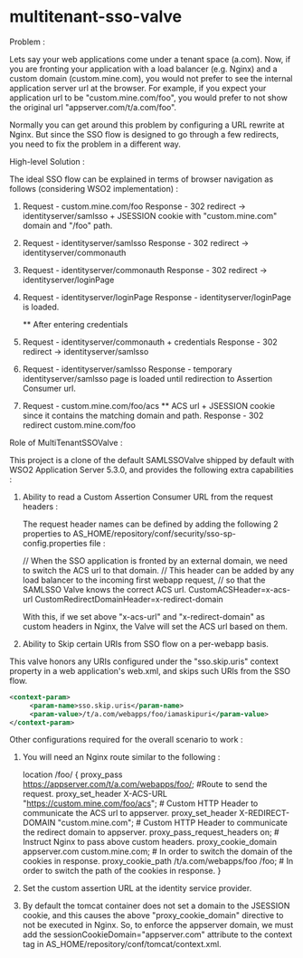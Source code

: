 # multitenant-sso-valve

Problem : 

Lets say your web applications come under a tenant space (a.com). Now, if you are fronting your application with a load balancer (e.g. Nginx) and a custom domain (custom.mine.com), you would not prefer to see the internal application server url at the browser. For example, if you expect your application url to be "custom.mine.com/foo", you would prefer to not show the original url "appserver.com/t/a.com/foo". 

Normally you can get around this problem by configuring a URL rewrite at Nginx. But since the SSO flow is designed to go through a few redirects, you need to fix the problem in a different way. 

High-level Solution : 

The ideal SSO flow can be explained in terms of browser navigation as follows (considering WSO2 implementation) : 

1.  Request - custom.mine.com/foo
    Response - 302 redirect -> identityserver/samlsso + JSESSION cookie with "custom.mine.com" domain and "/foo" path.

2.  Request - identityserver/samlsso
    Response - 302 redirect -> identityserver/commonauth 

3.  Request - identityserver/commonauth 
    Response - 302 redirect -> identityserver/loginPage 

4.  Request - identityserver/loginPage 
    Response - identityserver/loginPage is loaded. 

    ** After entering credentials 
5.  Request - identityserver/commonauth + credentials
    Response - 302 redirect -> identityserver/samlsso

6.  Request - identityserver/samlsso
    Response - temporary identityserver/samlsso page is loaded until redirection to Assertion Consumer url. 

7.  Request - custom.mine.com/foo/acs ** ACS url + JSESSION cookie since it contains the matching domain and path.
    Response - 302 redirect custom.mine.com/foo

Role of MultiTenantSSOValve : 

This project is a clone of the default SAMLSSOValve shipped by default with WSO2 Application Server 5.3.0, and provides the following extra capabilities : 

1. Ability to read a Custom Assertion Consumer URL from the request headers : 

    The request header names can be defined by adding the following 2 properties to AS_HOME/repository/conf/security/sso-sp-  config.properties file : 

      // When the SSO application is fronted by an external domain, we need to switch the ACS url to that domain. 
      // This header can be added by any load balancer to the incoming first webapp request, 
      // so that the SAMLSSO Valve knows the correct ACS url. 
      CustomACSHeader=x-acs-url
      CustomRedirectDomainHeader=x-redirect-domain
      
   With this, if we set above "x-acs-url" and "x-redirect-domain" as custom headers in Nginx, the Valve will set the ACS url based on them. 
   
 2. Ability to Skip certain URIs from SSO flow on a per-webapp basis. 
 
   This valve honors any URIs configured under the "sso.skip.uris" context property in a web application's web.xml, and skips such URls from the SSO flow. 
   
   ```xml
   <context-param>
        <param-name>sso.skip.uris</param-name>
        <param-value>/t/a.com/webapps/foo/iamaskipuri</param-value>
   </context-param>
   ```

   
 Other configurations required for the overall scenario to work : 
 
 1. You will need an Nginx route similar to the following : 
 
      location /foo/ {
	        proxy_pass https://appserver.com/t/a.com/webapps/foo/; #Route to send the request.
	        proxy_set_header X-ACS-URL "https://custom.mine.com/foo/acs"; # Custom HTTP Header to communicate the ACS url to appserver. 
	        proxy_set_header        X-REDIRECT-DOMAIN "custom.mine.com"; # Custom HTTP Header to communicate the redirect domain to appserver. 
	        proxy_pass_request_headers      on;	# Instruct Nginx to pass above custom headers. 
	        proxy_cookie_domain     appserver.com custom.mine.com; # In order to switch the domain of the cookies in response.
	        proxy_cookie_path       /t/a.com/webapps/foo /foo; # In order to switch the path of the cookies in response.
	    }
      
  2. Set the custom assertion URL at the identity service provider.
  
  3. By default the tomcat container does not set a domain to the JSESSION cookie, and this causes the above "proxy_cookie_domain" directive to not be executed in Nginx. So, to enforce the appserver domain, we must add the  sessionCookieDomain="appserver.com" attribute to the context tag in AS_HOME/repository/conf/tomcat/context.xml. 
 
  
 
  
  
  
 


